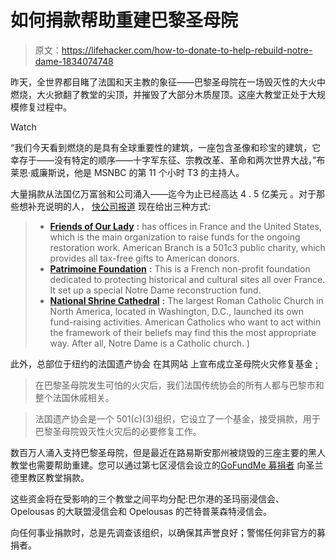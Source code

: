 # 如何捐款帮助重建巴黎圣母院

> 原文：<https://lifehacker.com/how-to-donate-to-help-rebuild-notre-dame-1834074748>

昨天，全世界都目睹了法国和天主教的象征——巴黎圣母院在一场毁灭性的大火中燃烧，大火掀翻了教堂的尖顶，并摧毁了大部分木质屋顶。这座大教堂正处于大规模修复过程中。

Watch

“我们今天看到燃烧的是具有全球重要性的建筑，一座包含圣像和珍宝的建筑，它幸存于——没有特定的顺序——十字军东征、宗教改革、革命和两次世界大战，”布莱恩·威廉斯说，他是 MSNBC 的第 11 个小时 T3 的主持人。

大量捐款从法国亿万富翁和公司涌入——迄今为止已经高达 4 . 5 亿美元 。对于那些想补充说明的人， [快公司报道](https://www.fastcompany.com/90335547/how-to-donate-to-notre-dame-cathedral-3-things-you-can-do-to-help-rebuild-right-now?partner=feedburner&utm_source=feedly&utm_medium=feed&utm_campaign=feedburner+fastcompany&utm_content=feedburner) 现在给出三种方式:

> *   [**Friends of Our Lady**](http://www.notredamedeparis.fr/friends/donate/) **:** has offices in France and the United States, which is the main organization to raise funds for the ongoing restoration work. American Branch is a 501c3 public charity, which provides all tax-free gifts to American donors.
> *   [**Patrimoine Foundation**](https://don.fondation-patrimoine.org/SauvonsNotreDame/~mon-don) **:** This is a French non-profit foundation dedicated to protecting historical and cultural sites all over France. It set up a special Notre Dame reconstruction fund.
> *   [**National Shrine Cathedral**](https://www.nationalshrine.org/support-notre-dame/) **:** The largest Roman Catholic Church in North America, located in Washington, D.C., launched its own fund-raising activities. American Catholics who want to act within the framework of their beliefs may find this the most appropriate way. After all, Notre Dame is a Catholic church. )

此外，总部位于纽约的法国遗产协会 在其网站 上宣布成立圣母院火灾修复基金 [:](https://frenchheritagesociety.org/event/notre-dame-fire-restoration-fund/)

> 在巴黎圣母院发生可怕的火灾后，我们法国传统协会的所有人都与巴黎市和整个法国休戚相关。

> 法国遗产协会是一个 501(c)(3)组织，它设立了一个基金，接受捐款，用于巴黎圣母院毁灭性火灾后的必要修复工作。

数百万人涌入支持巴黎圣母院，但是最近在路易斯安那州被烧毁的三座主要的黑人教堂也需要帮助重建。您可以通过第七区浸信会设立的[GoFundMe 募捐者](https://www.gofundme.com/church-fires-st-landry-parishmacedonia-ministry?member=&utm_medium=email&utm_source=customer&utm_campaign=p_email%2Binvitesupporters) 向圣兰德里教区教堂捐款。

这些资金将在受影响的三个教堂之间平均分配:巴尔港的圣玛丽浸信会、Opelousas 的大联盟浸信会和 Opelousas 的芒特普莱森特浸信会。

向任何事业捐款时，总是先调查该组织，以确保其声誉良好；警惕任何非官方的募捐者。